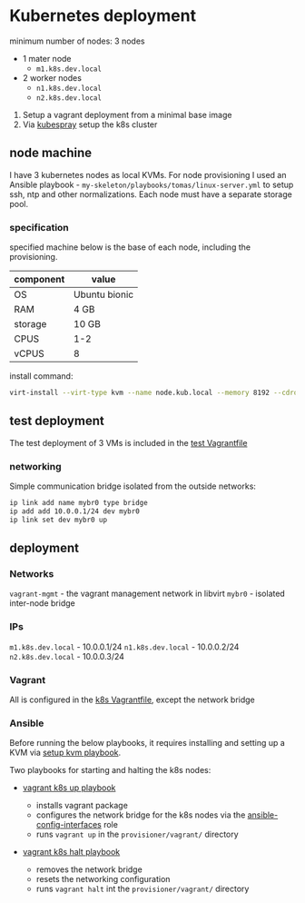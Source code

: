 # Kubernetes deployment

minimum number of nodes: 3 nodes
- 1 mater node
    - `m1.k8s.dev.local`
- 2 worker nodes
    - `n1.k8s.dev.local`
    - `n2.k8s.dev.local`

1. Setup a vagrant deployment from a minimal base image
2. Via [kubespray](https://kubespray.io/#/) setup the k8s cluster

## node machine

I have 3 kubernetes nodes as local KVMs. For node provisioning I used an Ansible playbook - `my-skeleton/playbooks/tomas/linux-server.yml` to setup ssh, ntp and other normalizations.
Each node must have a separate storage pool.

### specification

specified machine below is the base of each node, including the provisioning.

| component | value         |
| --------- | ------------- |
| OS        | Ubuntu bionic |
| RAM       | 4 GB          |
| storage   | 10 GB         |
| CPUS      | 1-2           |
| vCPUS     | 8             |

install command:
```bash
virt-install --virt-type kvm --name node.kub.local --memory 8192 --cdrom ubuntu-bionic.iso --disk size=10,path=/a/b/c.qcow2 --os-variant ubuntu18.04 --cpu host --vcpus cpuset=1-2,maxvcpus=8
```

## test deployment

The test deployment of 3 VMs is included in the [test Vagrantfile](../vagrant_test/Vagrantfile)

### networking
Simple communication bridge isolated from the outside networks:
```bash
ip link add name mybr0 type bridge
ip add add 10.0.0.1/24 dev mybr0
ip link set dev mybr0 up
```

## deployment

### Networks

`vagrant-mgmt` - the vagrant management network in libvirt
`mybr0` - isolated inter-node bridge

### IPs

`m1.k8s.dev.local` - 10.0.0.1/24
`n1.k8s.dev.local` - 10.0.0.2/24
`n2.k8s.dev.local` - 10.0.0.3/24

### Vagrant

All is configured in the [k8s Vagrantfile](../provisioner/vagrant/Vagrantfile), except the network bridge

### Ansible
Before running the below playbooks, it requires installing and setting up a KVM via [setup kvm playbook](../ansible/playbook/setup_kvm.yml).

Two playbooks for starting and halting the k8s nodes:
- [vagrant k8s up playbook](../ansible/playbooks/provisioner/vagrant_up.yml)
    - installs vagrant package
    - configures the network bridge for the k8s nodes via the [ansible-config-interfaces](../ansible/roles/ansible-config-interfaces) role
    - runs `vagrant up` in the `provisioner/vagrant/` directory

- [vagrant k8s halt playbook](../ansible/playbooks/provisioner/vagrant_down.yml)
    - removes the network bridge
    - resets the networking configuration
    - runs `vagrant halt` int the `provisioner/vagrant/` directory

